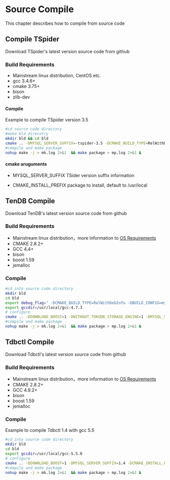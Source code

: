 # Source Compile 
This chapter describes how to compile from source code

## Compile TSpider
Download TSpider's latest version source code from github

### Build Requirements
- Mainstream linux distribution, CentOS etc.
- gcc 3.4.6+
- cmake 3.75+
- bison
- zlib-dev

#### Compile
Example to compile TSpider version 3.5
```bash
#cd source code directory
#make bld direcotry
mkdir bld && cd bld
cmake .. -DMYSQL_SERVER_SUFFIX=-tspider-3.5 -DCMAKE_BUILD_TYPE=RelWithDebInfo -DCMAKE_INSTALL_PREFIX=/usr/local/mysql -DBUILD_CONFIG=mysql_release -DWITH_EMBEDDED_SERVER=OFF -DWITH_JEMALLOC=no -DWITH_SSL=no -DWITHOUT_MROONGA_STORAGE_ENGINE=1 -DWITHOUT_TOKUDB_STORAGE_ENGINE=1 -DWITHOUT_MARIA_STORAGE_ENGINE=1 -DWITH_ARIA_STORAGE_ENGINE=0 -DWITH_NUMA=no -DWITH_WSREP=0
#compile and make package
nohup make -j > mk.log 2>&1  && make package > mp.log 2>&1 &
```

#### cmake aruguments
- MYSQL_SERVER_SUFFIX
TSider version suffix information

- CMAKE_INSTALL_PREFIX
package to install, default to /usr/local

## TenDB Compile
Download TenDB's latest version source code from github

### Build Requirements
- Mainstream linux distribution，more information to [OS Requirements](https://www.mysql.com/support/supportedplatforms/database.html)
- CMAKE 2.8.2+
- GCC 4.4+
- bison
- boost 1.59
- jemalloc

### Compile
```bash
#cd into source code directory
mkdir bld
cd bld
export debug_flag=" -DCMAKE_BUILD_TYPE=RelWithDebInfo -DBUILD_CONFIG=mysql_release "
export gccdir=/usr/local/gcc-4.7.3
# configure
cmake .. -DDOWNLOAD_BOOST=1 -DWITHOUT_TOKUDB_STORAGE_ENGINE=1 -DMYSQL_SERVER_SUFFIX=$suffix $debug_flag -DFEATURE_SET=community -DWITH_EMBEDDED_SERVER=OFF -DCMAKE_C_COMPILER=$gccdir/bin/gcc -DCMAKE_CXX_COMPILER=$gccdir/bin/g++ -DCMAKE_INSTALL_PREFIX=/usr/local/mysql -DCMAKE_CXX_FLAGS="-static-libgcc -static-libstdc++" -DCMAKE_C_FLAGS="-static-libgcc" -DWITH_QUERY_RESPONSE_TIME=on
#compile and make package
nohup make -j > mk.log 2>&1  && make package > mp.log 2>&1 &
```

## Tdbctl Compile
Download Tdbctl's latest version source code from github

### Build Requirements
- Mainstream linux distribution，more information to [OS Requirements](https://www.mysql.com/support/supportedplatforms/database.html)
- CMAKE 2.8.2+
- GCC 4.9.2+
- bison
- boost 1.59
- jemalloc

### Compile 
Example to compile Tdbctl 1.4 with gcc 5.5
```bash
#cd into source code directory
mkdir bld
cd bld
export gccdir=/usr/local/gcc-5.5.0
# configure
cmake .. -DDOWNLOAD_BOOST=1 -DMYSQL_SERVER_SUFFIX=1.4 -DCMAKE_INSTALL_PREFIX=/usr/local/mysql  -DCMAKE_BUILD_TYPE=RelWithDebInfo -DBUILD_CONFIG=mysql_release -DCMAKE_C_COMPILER=$gccdir/bin/gcc -DCMAKE_CXX_COMPILER=$gccdir/bin/g++ -DCMAKE_CXX_FLAGS="-static-libgcc -static-libstdc++" -DCMAKE_C_FLAGS="-static-libgcc" -DFEATURE_SET=community -DWITH_EMBEDDED_SERVER=OFF  -DWITH_QUERY_RESPONSE_TIME=on
#compile and make package
nohup make -j > mk.log 2>&1  && make package > mp.log 2>&1 &
```